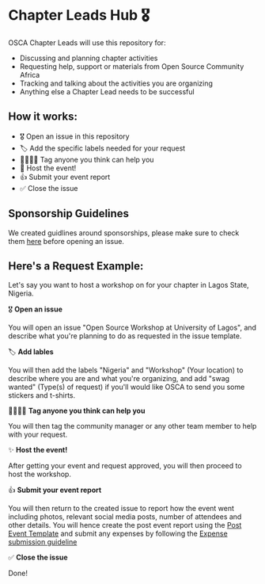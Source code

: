 # Chapter Leads Hub 🎖

OSCA Chapter Leads will use this repository for:
- Discussing and planning chapter activities
- Requesting help, support or materials from Open Source Community Africa
- Tracking and talking about the activities you are organizing
- Anything else a Chapter Lead needs to be successful

## How it works:

- 🎖 Open an issue in this repository
- 🏷 Add the specific labels needed for your request
- 🤵🏽👩‍🏫 Tag anyone you think can help you
- 🎊 Host the event!
- 👍 Submit your event report
- ✅ Close the issue 

## Sponsorship Guidelines
We created guidlines around sponsorships, please make sure to check them [here](/chapter-leads-hub/blob/master/docs/sponsorship.md) before opening an issue.

## Here's a Request Example:

Let's say you want to host a workshop on for your chapter in Lagos State, Nigeria.

🎖 **Open an issue**

You will open an issue "Open Source Workshop at University of Lagos", and describe what you're planning to do as requested in the issue template.

🏷 **Add lables**

You will then add the labels "Nigeria" and "Workshop" (Your location) to describe where you are and what you're organizing, and add "swag wanted" (Type(s) of request) if you'll would like OSCA to send you some stickers and t-shirts.


🤵🏽👩‍🏫 **Tag anyone you think can help you**

You will then tag the community manager or any other team member to help with your request.

✨ **Host the event!**

After getting your event and request approved, you will then proceed to host the workshop.

👍 **Submit your event report**

You will then return to the created issue to report how the event went including photos, relevant social media posts, number of attendees and other details. You will hence create the post event report using the [Post Event Template](/chapter-leads-hub/blob/master/docs/post-event-template.md) and submit any expenses by following the [Expense submission guideline](/chapter-leads-hub/blob/master/docs/expenses.md)

✅ **Close the issue**

Done!
